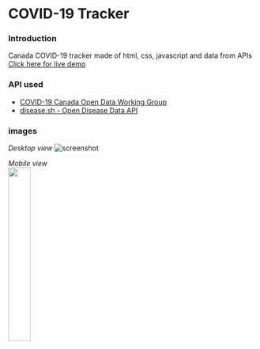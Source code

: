 # COVID-19 Tracker

### Introduction
Canada COVID-19 tracker made of html, css, javascript and data from APIs <br>
[Click here for live demo](https://hosukey.github.io/covid19_tracker/)

### API used
- [COVID-19 Canada Open Data Working Group](https://opencovid.ca/)<br>
- [disease.sh - Open Disease Data API](https://disease.sh/)<br>


### images
*Desktop view*
![screenshot](https://github.com/hosukey/covid19_tracker/blob/main/images/desktop.png)

*Mobile view* <br>
<img src="https://github.com/hosukey/covid19_tracker/blob/main/images/mobile.png" width = "30%">
